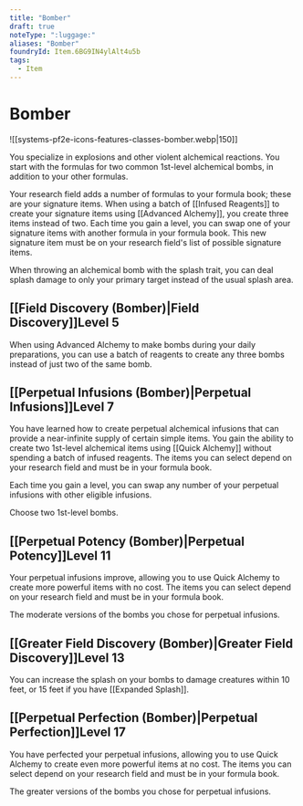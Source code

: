 ```yaml
---
title: "Bomber"
draft: true
noteType: ":luggage:"
aliases: "Bomber"
foundryId: Item.6BG9IN4ylAlt4u5b
tags:
  - Item
---
```


# Bomber
![[systems-pf2e-icons-features-classes-bomber.webp|150]]

You specialize in explosions and other violent alchemical reactions. You start with the formulas for two common 1st-level alchemical bombs, in addition to your other formulas.

Your research field adds a number of formulas to your formula book; these are your signature items. When using a batch of [[Infused Reagents]] to create your signature items using [[Advanced Alchemy]], you create three items instead of two. Each time you gain a level, you can swap one of your signature items with another formula in your formula book. This new signature item must be on your research field's list of possible signature items.

When throwing an alchemical bomb with the splash trait, you can deal splash damage to only your primary target instead of the usual splash area.

## [[Field Discovery (Bomber)|Field Discovery]]Level 5

When using Advanced Alchemy to make bombs during your daily preparations, you can use a batch of reagents to create any three bombs instead of just two of the same bomb.

## [[Perpetual Infusions (Bomber)|Perpetual Infusions]]Level 7

You have learned how to create perpetual alchemical infusions that can provide a near-infinite supply of certain simple items. You gain the ability to create two 1st-level alchemical items using [[Quick Alchemy]] without spending a batch of infused reagents. The items you can select depend on your research field and must be in your formula book.

Each time you gain a level, you can swap any number of your perpetual infusions with other eligible infusions.

Choose two 1st-level bombs.

## [[Perpetual Potency (Bomber)|Perpetual Potency]]Level 11

Your perpetual infusions improve, allowing you to use Quick Alchemy to create more powerful items with no cost. The items you can select depend on your research field and must be in your formula book.

The moderate versions of the bombs you chose for perpetual infusions.

## [[Greater Field Discovery (Bomber)|Greater Field Discovery]]Level 13

You can increase the splash on your bombs to damage creatures within 10 feet, or 15 feet if you have [[Expanded Splash]].

## [[Perpetual Perfection (Bomber)|Perpetual Perfection]]Level 17

You have perfected your perpetual infusions, allowing you to use Quick Alchemy to create even more powerful items at no cost. The items you can select depend on your research field and must be in your formula book.

The greater versions of the bombs you chose for perpetual infusions.
